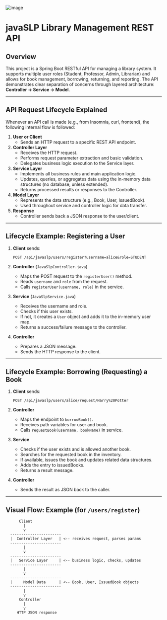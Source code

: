 
![image](https://github.com/user-attachments/assets/6f36bf31-e97f-45ed-9cf7-3685857db57b)


# javaSLP Library Management REST API

## Overview

This project is a Spring Boot RESTful API for managing a library system. It supports multiple user roles (Student, Professor, Admin, Librarian) and allows for book management, borrowing, returning, and reporting. The API demonstrates clear separation of concerns through layered architecture: **Controller → Service → Model**.

---

## API Request Lifecycle Explained

Whenever an API call is made (e.g., from Insomnia, curl, frontend), the following internal flow is followed:

1. **User or Client**
    - Sends an HTTP request to a specific REST API endpoint.
2. **Controller Layer**
    - Receives the HTTP request.
    - Performs request parameter extraction and basic validation.
    - Delegates business logic execution to the Service layer.
3. **Service Layer**
    - Implements all business rules and main application logic.
    - Updates, queries, or aggregates data using the in-memory data structures (no database, unless extended).
    - Returns processed results or responses to the Controller.
4. **Model Layer**
    - Represents the data structure (e.g., Book, User, IssuedBook).
    - Used throughout service and controller logic for data transfer.
5. **Response**
    - Controller sends back a JSON response to the user/client.

---

## Lifecycle Example: Registering a User

1. **Client** sends:
    ```
    POST /api/javaslp/users/register?username=alice&role=STUDENT
    ```

2. **Controller** (`JavaSlpController.java`)
    - Maps the POST request to the `registerUser()` method.
    - Reads `username` and `role` from the request.
    - Calls `registerUser(username, role)` in the service.

3. **Service** (`JavaSlpService.java`)
    - Receives the username and role.
    - Checks if this user exists.
    - If not, it creates a `User` object and adds it to the in-memory user map.
    - Returns a success/failure message to the controller.

4. **Controller**
    - Prepares a JSON message.
    - Sends the HTTP response to the client.

---

## Lifecycle Example: Borrowing (Requesting) a Book

1. **Client** sends:
    ```
    POST /api/javaslp/users/alice/request/Harry%20Potter
    ```

2. **Controller**
    - Maps the endpoint to `borrowBook()`.
    - Receives path variables for user and book.
    - Calls `requestBook(username, bookName)` in service.

3. **Service**
    - Checks if the user exists and is allowed another book.
    - Searches for the requested book in the inventory.
    - If available, issues the book and updates related data structures.
    - Adds the entry to issuedBooks.
    - Returns a result message.

4. **Controller**
    - Sends the result as JSON back to the caller.

---

## Visual Flow: Example (for `/users/register`)

```text
      Client
        |
        v
  -----------------------
  |  Controller Layer   | <-- receives request, parses params
  -----------------------
        |
        v
  -----------------------
  |   Service Layer     | <-- business logic, checks, updates
  -----------------------
        |
        v
  -----------------------
  |     Model Data      | <-- Book, User, IssuedBook objects
  -----------------------
        |
        v
      Controller
        |
        v
     HTTP JSON response


